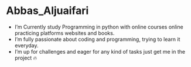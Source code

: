 # Abbas_Aljuaifari
- I’m Currently study Programming in python with online courses online practicing platforms websites and books.
- I’m fully passionate about coding and programming, trying to learn it everyday.
- I’m up for challenges and eager for any kind of tasks just get me in the project 🔥 

